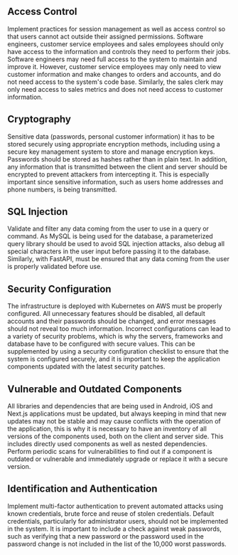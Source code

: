 ## Access Control
Implement practices for session management as well as access control so that users cannot act outside their assigned permissions. 
Software engineers, customer service employees and sales employees should only have access to the information and controls they need 
to perform their jobs. Software engineers may need full access to the system to maintain and improve it. However, customer service employees 
may only need to view customer information and make changes to orders and accounts, and do not need access to the system's code base. 
Similarly, the sales clerk may only need access to sales metrics and does not need access to customer information.

## Cryptography
Sensitive data (passwords, personal customer information) it has to be stored securely using appropriate encryption methods, 
including using a secure key management system to store and manage encryption keys. Passwords should be stored as hashes rather 
than in plain text. In addition, any information that is transmitted between the client and server should be encrypted to prevent 
attackers from intercepting it. This is especially important since sensitive information, such as users home addresses and phone 
numbers, is being transmitted.

## SQL Injection
Validate and filter any data coming from the user to use in a query or command. As MySQL is being used for the database, a parameterized query
library should be used to avoid SQL injection attacks, also debug all special characters in the user input before passing it to the database. 
Similarly, with FastAPI, must be ensured that any data coming from the user is properly validated before use.

## Security Configuration
The infrastructure is deployed with Kubernetes on AWS must be properly configured. All unnecessary features should be disabled, all default 
accounts and their passwords should be changed, and error messages should not reveal too much information. Incorrect configurations can 
lead to a variety of security problems, which is why the servers, frameworks and database have to be configured with secure values.
This can be supplemented by using a security configuration checklist to ensure that the system is configured securely, and it is important 
to keep the application components updated with the latest security patches.

## Vulnerable and Outdated Components
All libraries and dependencies that are being used in Android, iOS and Next.js applications must be updated, but always keeping in mind that 
new updates may not be stable and may cause conflicts with the operation of the application, this is why it is necessary to have an inventory 
of all versions of the components used, both on the client and server side. This includes directly used components as well as nested dependencies. 
Perform periodic scans for vulnerabilities to find out if a component is outdated or vulnerable and immediately upgrade or replace it with a 
secure version.

## Identification and Authentication
Implement multi-factor authentication to prevent automated attacks using known credentials, brute force and reuse of stolen credentials.
Default credentials, particularly for administrator users, should not be implemented in the system. It is important to include a check against
weak passwords, such as verifying that a new password or the password used in the password change is not included in the list of the 10,000 worst 
passwords.
 
